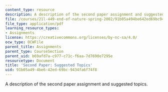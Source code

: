 ```yaml
---
content_type: resource
description: A description of the second paper assignment and suggested topics.
file: /courses/21l-449-end-of-nature-spring-2002/91b05a494be642ed69bc9434fa6f74f8_paperassignment2.pdf
file_type: application/pdf
learning_resource_types:
- Assignments
license: https://creativecommons.org/licenses/by-nc-sa/4.0/
ocw_type: OCWFile
parent_title: Assignments
parent_type: CourseSection
parent_uid: b69afd7a-c977-c71c-f6aa-7d7690e7295e
resourcetype: Document
title: 'Second Paper: Suggested Topics'
uid: 91b05a49-4be6-42ed-69bc-9434fa6f74f8
---
```

A description of the second paper assignment and suggested topics.